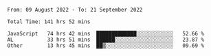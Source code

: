 
<!--START_SECTION:waka-->

```text
From: 09 August 2022 - To: 21 September 2022

Total Time: 141 hrs 52 mins

JavaScript   74 hrs 42 mins  █████████████░░░░░░░░░░░░   52.66 %
AL           33 hrs 51 mins  ██████░░░░░░░░░░░░░░░░░░░   23.87 %
Other        13 hrs 45 mins  ██▒░░░░░░░░░░░░░░░░░░░░░░   09.69 %
```

<!--END_SECTION:waka-->











